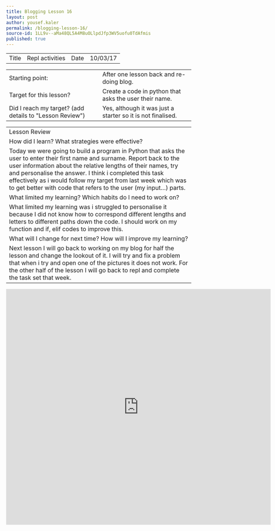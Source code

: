 ```yaml
---
title: Blogging Lesson 16
layout: post
author: yousef.kaler
permalink: /blogging-lesson-16/
source-id: 1LL9v--aMa48QL5A4M8uOLlpdJfp3WV5uofu0TdAfmis
published: true
---
```

<table>
  <tr>
    <td>Title</td>
    <td>Repl activities</td>
    <td>Date</td>
    <td>10/03/17</td>
  </tr>
</table>


<table>
  <tr>
    <td>Starting point:</td>
    <td>After one lesson back and re-doing blog.</td>
  </tr>
  <tr>
    <td>Target for this lesson?</td>
    <td>Create a code in python that asks the user their name.</td>
  </tr>
  <tr>
    <td>Did I reach my target? 
(add details to "Lesson Review")</td>
    <td>Yes, although it was just a starter so it is not finalised.</td>
  </tr>
</table>


<table>
  <tr>
    <td>Lesson Review</td>
  </tr>
  <tr>
    <td>How did I learn? What strategies were effective? </td>
  </tr>
  <tr>
    <td>Today we were going to build a program in Python that asks the user to enter their first name and surname. Report back to the user information about the relative lengths of their names, try and personalise the answer. I think i completed this task effectively as i would follow  my target from last week which was to get better with code that refers to the user (my input…) parts.


</td>
  </tr>
  <tr>
    <td>What limited my learning? Which habits do I need to work on? </td>
  </tr>
  <tr>
    <td>What limited my learning was i struggled to personalise it because I did not know how to correspond different lengths and letters to different paths down the code. I should work on my function and if, elif codes to improve this.</td>
  </tr>
  <tr>
    <td>What will I change for next time? How will I improve my learning?</td>
  </tr>
  <tr>
    <td>Next lesson I will go back to working on my blog for half the lesson and change the lookout of it. I will try and fix a problem that when i try and open one of the pictures it does not work. For the other half of the lesson I will go back to repl and complete the task set that week.</td>
  </tr>
</table>

<iframe width="720" height="640" src="https://repl.it/IvJN/2" frameborder="0" allowfullscreen></iframe>

